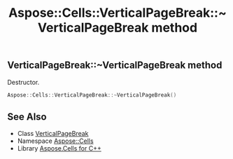 ﻿---
title: Aspose::Cells::VerticalPageBreak::~VerticalPageBreak method
linktitle: ~VerticalPageBreak
second_title: Aspose.Cells for C++ API Reference
description: 'Aspose::Cells::VerticalPageBreak::~VerticalPageBreak method. Destructor in C++.'
type: docs
weight: 200
url: /cpp/aspose.cells/verticalpagebreak/~verticalpagebreak/
---
## VerticalPageBreak::~VerticalPageBreak method


Destructor.

```cpp
Aspose::Cells::VerticalPageBreak::~VerticalPageBreak()
```

## See Also

* Class [VerticalPageBreak](../)
* Namespace [Aspose::Cells](../../)
* Library [Aspose.Cells for C++](../../../)
